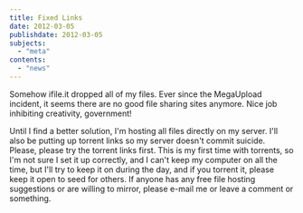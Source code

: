 ```yaml
---
title: Fixed Links
date: 2012-03-05
publishdate: 2012-03-05
subjects:
  - "meta"
contents:
  - "news"
---
```


Somehow ifile.it dropped all of my files.  Ever since the MegaUpload incident,
it seems there are no good file sharing sites anymore.  Nice job inhibiting
creativity, government!

Until I find a better solution, I'm hosting all files directly on my server.
I'll also be putting up torrent links so my server doesn't commit suicide.
Please, please try the torrent links first.  This is my first time with
torrents, so I'm not sure I set it up correctly, and I can't keep my computer
on all the time, but I'll try to keep it on during the day, and if you torrent
it, please keep it open to seed for others.  If anyone has any free file
hosting suggestions or are willing to mirror, please e-mail me or leave a
comment or something.

